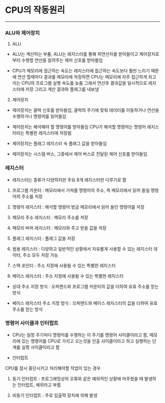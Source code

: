 # CPU의 작동원리
----
### ALU와 제어장치

1. ALU

* ALU는 계산하는 부품, ALU는 레지스터를 통해 피연산자를 받아들이고 제어장치로부터 수행할 연산을 알려주는 제어 신호를 받아들임

* CPU가 메모리에 접근하는 속도는 레지스터에 접근하는 속도보다 훨씬 느리기 때문에 연산 할때마다 결과를 메모리에 저장하면 CPU는 메모리에 자주 접근하게 되고 이는 CPU의 프로그램 실행 속도를 늦춤 그래서 연산후 결과값을 일시적으로 레지스터에 저장
그리고 계산 결과와 플래그를 내보냄

2. 제어장치

* 제어장치는 클럭 신호를 받아들임, 클럭의 주기에 맞춰 데이터를 이동하거나 연산을 수행하거나 명령어를 읽어들임

* 제어장치는 해석해야 할 명령어를 받아들임 CPU가 해석할 명령어는 명령어 레지스터라는 특별한 레지스터에 저장됨

* 제어장치는 플래그 레지스터 속 플래그 값을 받아들임

* 제어장치는 시스템 버스, 그중에서 제어 버스로 전달된 제어 신호를 받아들임

### 레지스터 

* 레지스터는 종류가 다양하지만 주요 8개 레지스터만 다루기로 함


 1. 프로그램 카운터 : 메모리에서 가져올 명령어의 주소, 즉 메모리에서 읽어 들일 명령어의 주소를 저장

 2. 명령어 레지스터 : 해석할 명령어 방금 메모리에서 읽어 들인 명령어를 저장

 3. 메모리 주소 레지스터 : 메모리 주소를 저장

 4. 메모리 버퍼 레지스터 :  메모리와 주고 받을 값을 저장

 5. 플래그 레지스터 : 플래그 값을 저장

 6. 범용 레지스터 : 다양하고 일반적인 상황에서 자유롭게 사용할 수 있는 레지스터 데이터, 주소 모두 저장 가능

 7. 스택 포인터 : 주소 지정에 사용될 수 있는 특별한 레지스터

 8. 베이스 레지스터 : 주소 지정에 사용될 수 있는 특별한 레지스터

 * 상대 주소 지정 방식 : 오퍼랜드와 프로그램 카운터의 값을 더하여 유효 주소를 얻는 방식

 * 베이스 레지스터 주소 지정 방식 : 오퍼랜드와 베이스 레지스터의 값을 더하여 유효 주소를 얻는 방식


### 명령어 사이클과 인터럽트

* CPU는 일정 주기마다 명령어를 수행하는 이 주기를 명령어 사이클이라고 함, 메모리에 있는 명령어를 CPU로 가지고 오는것을 인출 사이클이라고 하고 실행하는 단계를 실행 사이클이라고 함

* 인터럽트 

CPU를 잠시 중단시키고 처리해야할 작업이 있는 경우

1. 동기 인터럽트 : 프로그래밍상의 오류와 같은 예외적인 상황에 마주쳤을 때 발생하는 인터럽트, 예외라고 부름

2. 비동기 인터럽트 : 주로 입출력 장치에 의해 발생


